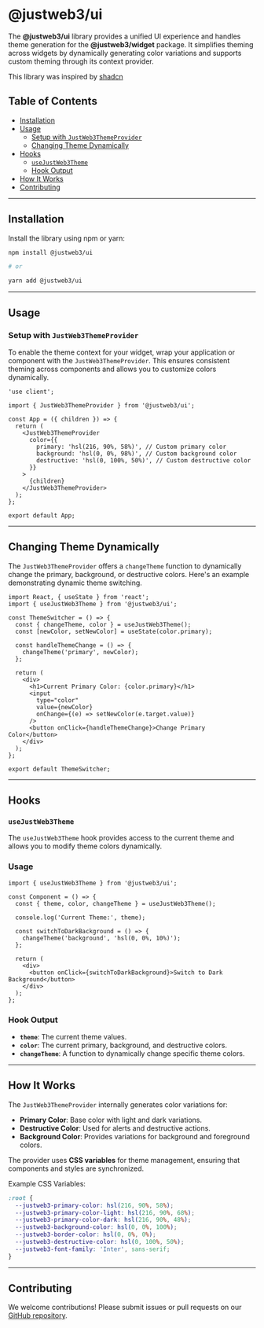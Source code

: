 # @justweb3/ui

The **@justweb3/ui** library provides a unified UI experience and handles theme generation for the **@justweb3/widget** package. It simplifies theming across widgets by dynamically generating color variations and supports custom theming through its context provider.

This library was inspired by [shadcn](https://ui.shadcn.com/)
## Table of Contents

- [Installation](#installation)
- [Usage](#usage)
    - [Setup with `JustWeb3ThemeProvider`](#setup-with-justweb3themeprovider)
    - [Changing Theme Dynamically](#changing-theme-dynamically)
- [Hooks](#hooks)
    - [`useJustWeb3Theme`](#usejustweb3theme)
    - [Hook Output](#hook-output)
- [How It Works](#how-it-works)
- [Contributing](#contributing)
---

## Installation

Install the library using npm or yarn:

```bash
npm install @justweb3/ui

# or

yarn add @justweb3/ui
```

---

## Usage

### Setup with `JustWeb3ThemeProvider`

To enable the theme context for your widget, wrap your application or component with the `JustWeb3ThemeProvider`. This ensures consistent theming across components and allows you to customize colors dynamically.

```tsx
'use client';

import { JustWeb3ThemeProvider } from '@justweb3/ui';

const App = ({ children }) => {
  return (
    <JustWeb3ThemeProvider
      color={{
        primary: 'hsl(216, 90%, 58%)', // Custom primary color
        background: 'hsl(0, 0%, 98%)', // Custom background color
        destructive: 'hsl(0, 100%, 50%)', // Custom destructive color
      }}
    >
      {children}
    </JustWeb3ThemeProvider>
  );
};

export default App;

```

---

## Changing Theme Dynamically

The `JustWeb3ThemeProvider` offers a `changeTheme` function to dynamically change the primary, background, or destructive colors. Here's an example demonstrating dynamic theme switching.

```tsx
import React, { useState } from 'react';
import { useJustWeb3Theme } from '@justweb3/ui';

const ThemeSwitcher = () => {
  const { changeTheme, color } = useJustWeb3Theme();
  const [newColor, setNewColor] = useState(color.primary);

  const handleThemeChange = () => {
    changeTheme('primary', newColor);
  };

  return (
    <div>
      <h1>Current Primary Color: {color.primary}</h1>
      <input
        type="color"
        value={newColor}
        onChange={(e) => setNewColor(e.target.value)}
      />
      <button onClick={handleThemeChange}>Change Primary Color</button>
    </div>
  );
};

export default ThemeSwitcher;

```

---

## Hooks

### `useJustWeb3Theme`

The `useJustWeb3Theme` hook provides access to the current theme and allows you to modify theme colors dynamically.

### Usage

```tsx
import { useJustWeb3Theme } from '@justweb3/ui';

const Component = () => {
  const { theme, color, changeTheme } = useJustWeb3Theme();

  console.log('Current Theme:', theme);

  const switchToDarkBackground = () => {
    changeTheme('background', 'hsl(0, 0%, 10%)');
  };

  return (
    <div>
      <button onClick={switchToDarkBackground}>Switch to Dark Background</button>
    </div>
  );
};

```

### Hook Output

- **`theme`**: The current theme values.
- **`color`**: The current primary, background, and destructive colors.
- **`changeTheme`**: A function to dynamically change specific theme colors.

---

## How It Works

The `JustWeb3ThemeProvider` internally generates color variations for:

- **Primary Color**: Base color with light and dark variations.
- **Destructive Color**: Used for alerts and destructive actions.
- **Background Color**: Provides variations for background and foreground colors.

The provider uses **CSS variables** for theme management, ensuring that components and styles are synchronized.

Example CSS Variables:

```css
:root {
  --justweb3-primary-color: hsl(216, 90%, 58%);
  --justweb3-primary-color-light: hsl(216, 90%, 68%);
  --justweb3-primary-color-dark: hsl(216, 90%, 48%);
  --justweb3-background-color: hsl(0, 0%, 100%);
  --justweb3-border-color: hsl(0, 0%, 0%);
  --justweb3-destructive-color: hsl(0, 100%, 50%);
  --justweb3-font-family: 'Inter', sans-serif;
}
```

---

## Contributing

We welcome contributions! Please submit issues or pull requests on our [GitHub repository](https://github.com/your-repository).